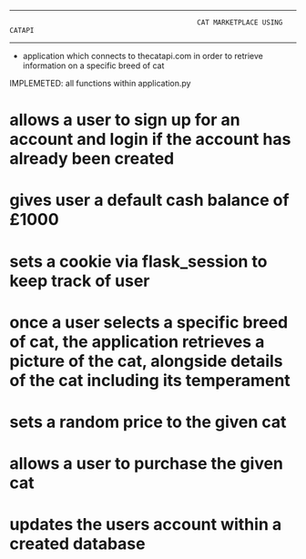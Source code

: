 ------------------------------------------------------------------------------------------------------------------------------------------------------------------------------------------------
                                                  CAT MARKETPLACE USING CATAPI
------------------------------------------------------------------------------------------------------------------------------------------------------------------------------------------------

* application which connects to thecatapi.com in order to retrieve information on a specific breed of cat

IMPLEMETED:
all functions within application.py

# allows a user to sign up for an account and login if the account has already been created
# gives user a default cash balance of £1000
# sets a cookie via flask_session to keep track of user
# once a user selects a specific breed of cat, the application retrieves a picture of the cat, alongside details of the cat including its temperament
# sets a random price to the given cat
# allows a user to purchase the given cat
# updates the users account within a created database
